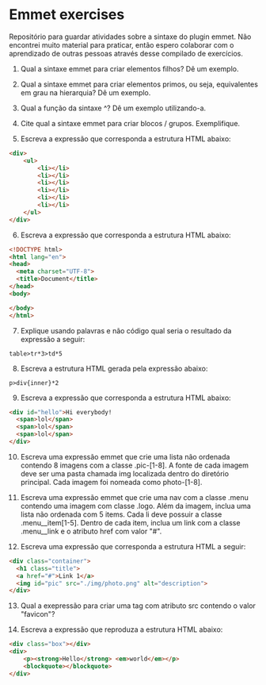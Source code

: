 # Emmet exercises  
Repositório para guardar atividades sobre a sintaxe do plugin emmet. Não encontrei muito material para praticar, então espero colaborar com o aprendizado de outras pessoas através desse compilado de exercícios.


1) Qual a sintaxe emmet para criar elementos filhos? Dê um exemplo.

2) Qual a sintaxe emmet para criar elementos primos, ou seja, equivalentes em grau na hierarquia? Dê um exemplo.

3) Qual a função da sintaxe ^? Dê um exemplo utilizando-a.

4) Cite qual a sintaxe emmet para criar blocos / grupos. Exemplifique.

5) Escreva a expressão que corresponda a estrutura HTML abaixo:
```html
<div>
    <ul>
        <li></li>
        <li></li>
        <li></li>
        <li></li>
        <li></li>
        <li></li>
    </ul>
</div>
```
6) Escreva a expressão que corresponda a estrutura HTML abaixo:
```html
<!DOCTYPE html>
<html lang="en">
<head>
  <meta charset="UTF-8">
  <title>Document</title>
</head>
<body>

</body>
</html>
```
7) Explique usando palavras e não código qual seria o resultado da expressão a seguir:
```
table>tr*3>td*5
```
8) Escreva a estrutura HTML gerada pela expressão abaixo:
```
p>div{inner}*2
```
9) Escreva a expressão que corresponda a estrutura HTML abaixo:
```html
<div id="hello">Hi everybody!
  <span>lol</span>
  <span>lol</span>
  <span>lol</span>
</div>
```
10) Escreva uma expressão emmet que crie uma lista não ordenada contendo 8 imagens com a classe .pic-[1-8]. A fonte de cada imagem deve ser uma pasta chamada img localizada dentro do diretório principal. Cada imagem foi nomeada como photo-[1-8].

11) Escreva uma expressão emmet que crie uma nav com a classe .menu contendo uma imagem com classe .logo. Além da imagem, inclua uma lista não ordenada com 5 items.
Cada li deve possuir a classe .menu__item[1-5]. Dentro de cada item, inclua um link com a classe .menu__link e o atributo href com valor "#".

12) Escreva uma expressão que corresponda a estrutura HTML a seguir:
```html
<div class="container">
  <h1 class="title">
  <a href="#">Link 1</a>
  <img id="pic" src="./img/photo.png" alt="description">
</div>
```
13) Qual a exepressão para criar uma tag <link> com atributo src contendo o valor "favicon"?

14) Escreva a expressão que reproduza a estrutura HTML abaixo:
```html
<div class="box"></div>
<div>
    <p><strong>Hello</strong> <em>world</em></p>
    <blockquote></blockquote>
</div>
```

